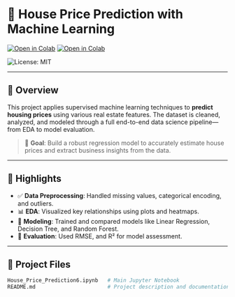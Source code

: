 # 🏡 House Price Prediction with Machine Learning

[![Open in Colab](https://colab.research.google.com/assets/colab-badge.svg)](https://colab.research.google.com/github/ABUALHUSSEIN/Udacity-project/blob/main/House_Price_Prediction6.ipynb)
[![Open in Colab](https://colab.research.google.com/assets/colab-badge.svg)](https://colab.research.google.com/github/ABUALHUSSEIN/Udacity-project/blob/main/House_Price_Prediction6.ipynb)

![License: MIT](https://img.shields.io/badge/License-MIT-yellow.svg)




---

## 📌 Overview

This project applies supervised machine learning techniques to **predict housing prices** using various real estate features. The dataset is cleaned, analyzed, and modeled through a full end-to-end data science pipeline—from EDA to model evaluation.

> 🎯 **Goal**: Build a robust regression model to accurately estimate house prices and extract business insights from the data.

---

## 🚀 Highlights

- ✅ **Data Preprocessing**: Handled missing values, categorical encoding, and outliers.
- 📊 **EDA**: Visualized key relationships using plots and heatmaps.
- 🤖 **Modeling**: Trained and compared models like Linear Regression, Decision Tree, and Random Forest.
- 🧪 **Evaluation**: Used RMSE, and R²  for model assessment.


---

## 📂 Project Files

```bash
House_Price_Prediction6.ipynb   # Main Jupyter Notebook
README.md                       # Project description and documentation





